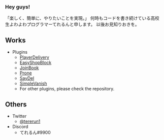 ### Hey guys!

「楽しく、簡単に、やりたいことを実現。」
何時もコードを書き続けている高校生よわよわプログラマーてれるんと申します。
以後お見知りおきを。

## Works
 - Plugins
   - [PlayerDelivery](https://tererun.booth.pm/items/1921395)
   - [EasyShopBlock](https://tererun.booth.pm/items/2269319)
   - [JoinBook](https://www.spigotmc.org/resources/joinbook.74367/)
   - [Prone](https://www.spigotmc.org/resources/prone.82869/)
   - [SayDel](https://www.spigotmc.org/resources/saydel.76745/)
   - [SimpleVanish](https://www.spigotmc.org/resources/simplevanish.76744/)
   - For other plugins, please check the repository.

## Others
  - Twitter
    - [@tererun1](https://twitter.com/tererun1)
  - Discord
    - てれるん#9900
